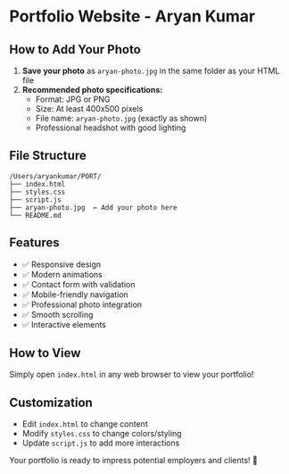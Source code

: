 # Portfolio Website - Aryan Kumar

## How to Add Your Photo

1. **Save your photo** as `aryan-photo.jpg` in the same folder as your HTML file
2. **Recommended photo specifications:**
   - Format: JPG or PNG
   - Size: At least 400x500 pixels
   - File name: `aryan-photo.jpg` (exactly as shown)
   - Professional headshot with good lighting

## File Structure
```
/Users/aryankumar/PORT/
├── index.html
├── styles.css
├── script.js
├── aryan-photo.jpg  ← Add your photo here
└── README.md
```

## Features
- ✅ Responsive design
- ✅ Modern animations
- ✅ Contact form with validation
- ✅ Mobile-friendly navigation
- ✅ Professional photo integration
- ✅ Smooth scrolling
- ✅ Interactive elements

## How to View
Simply open `index.html` in any web browser to view your portfolio!

## Customization
- Edit `index.html` to change content
- Modify `styles.css` to change colors/styling
- Update `script.js` to add more interactions

Your portfolio is ready to impress potential employers and clients! 🚀

